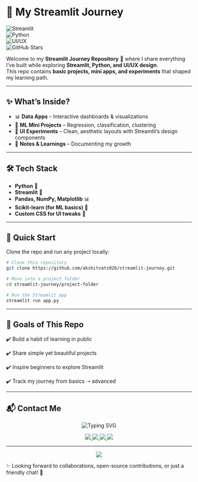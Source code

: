 # 🚀 My Streamlit Journey  

![Streamlit](https://img.shields.io/badge/Streamlit-Learning-red?logo=streamlit&logoColor=white)  
![Python](https://img.shields.io/badge/Python-Projects-blue?logo=python&logoColor=white)  
![UI/UX](https://img.shields.io/badge/UI/UX-Design-pink?logo=figma&logoColor=white)  
![GitHub Stars](https://img.shields.io/github/stars/Akshitvats026/Streamlit-Basic-Projects?style=social)  

Welcome to my **Streamlit Journey Repository** 🌱 where I share everything I’ve built while exploring **Streamlit, Python, and UI/UX design**.  
This repo contains **basic projects, mini apps, and experiments** that shaped my learning path.  

---

## ✨ What’s Inside?
- 📊 **Data Apps** – Interactive dashboards & visualizations  
- 🧮 **ML Mini Projects** – Regression, classification, clustering  
- 🎨 **UI Experiments** – Clean, aesthetic layouts with Streamlit’s design components  
- 📝 **Notes & Learnings** – Documenting my growth  

---

## 🛠 Tech Stack
- **Python** 🐍  
- **Streamlit** 🎈  
- **Pandas, NumPy, Matplotlib** 📊  
- **Scikit-learn (for ML basics)** 🤖  
- **Custom CSS for UI tweaks** 🎨  

---

## 🚦 Quick Start  

Clone the repo and run any project locally:  

```bash
# Clone this repository
git clone https://github.com/akshitvats026/streamlit-journey.git  

# Move into a project folder
cd streamlit-journey/project-folder  

# Run the Streamlit app
streamlit run app.py  
```
---

## 🎯 Goals of This Repo

✔️ Build a habit of learning in public

✔️ Share simple yet beautiful projects

✔️ Inspire beginners to explore Streamlit

✔️ Track my journey from basics ➝ advanced

---

## 📬 Contact Me  

<p align="center">
  <img src="https://readme-typing-svg.herokuapp.com?font=Fira+Code&size=24&duration=3000&pause=1000&color=F75C7E&center=true&vCenter=true&width=435&lines=Let's+Connect!+🚀;Open+for+collaboration+🤝;Drop+me+a+message!+💌" alt="Typing SVG" />
</p>

<p align="center">
  <a href="mailto:akshitvats026@gmail.com">
    <img src="https://img.shields.io/badge/Email-Me-D14836?style=for-the-badge&logo=gmail&logoColor=white" />
  </a>
  <a href="https://linkedin.com/in/akshitvats026">
    <img src="https://img.shields.io/badge/LinkedIn-Connect-0077B5?style=for-the-badge&logo=linkedin&logoColor=white" />
  </a>
  <a href="https://github.com/Akshitvats026">
    <img src="https://img.shields.io/badge/GitHub-Follow-100000?style=for-the-badge&logo=github&logoColor=white" />
  </a>
  <a href="https://akshitvats-portfolio.netlify.app">
    <img src="https://img.shields.io/badge/Portfolio-Visit-FF4088?style=for-the-badge&logo=vercel&logoColor=white" />
  </a>
</p>

---

<p align="center">
  <img src="https://capsule-render.vercel.app/api?type=waving&color=0:ff6ec4,100:7873f5&height=120&section=footer" />
</p>

✨ Looking forward to collaborations, open-source contributions, or just a friendly chat! 🚀
